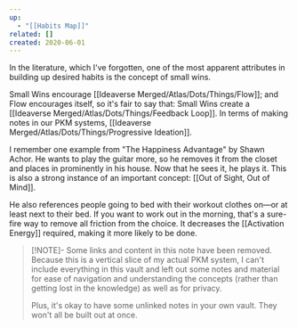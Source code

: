 ```yaml
---
up:
  - "[[Habits Map]]"
related: []
created: 2020-06-01
---
```

In the literature, which I've forgotten, one of the most apparent attributes in building up desired habits is the concept of small wins. 

Small Wins encourage [[Ideaverse Merged/Atlas/Dots/Things/Flow]]; and Flow encourages itself, so it's fair to say that: Small Wins create a [[Ideaverse Merged/Atlas/Dots/Things/Feedback Loop]]. In terms of making notes in our PKM systems, [[Ideaverse Merged/Atlas/Dots/Things/Progressive Ideation]].

I remember one example from "The Happiness Advantage" by Shawn Achor. He wants to play the guitar more, so he removes it from the closet and places in prominently in his house. Now that he sees it, he plays it. This is also a strong instance of an important concept: [[Out of Sight, Out of Mind]]. 

He also references people going to bed with their workout clothes on—or at least next to their bed. If you want to work out in the morning, that's a sure-fire way to remove all friction from the choice. It decreases the [[Activation Energy]] required, making it more likely to be done. 

> [!NOTE]- Some links and content in this note have been removed.
> Because this is a vertical slice of my actual PKM system, I can't include everything in this vault and left out some notes and material for ease of navigation and understanding the concepts (rather than getting lost in the knowledge) as well as for privacy. 
>  
> Plus, it's okay to have some unlinked notes in your own vault. They won't all be built out at once.
